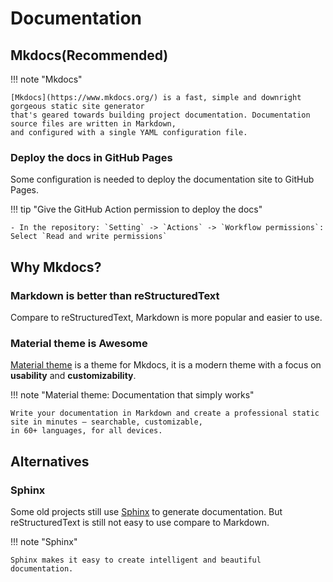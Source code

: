 # Documentation

## Mkdocs(Recommended)

!!! note "Mkdocs"

    [Mkdocs](https://www.mkdocs.org/) is a fast, simple and downright gorgeous static site generator
    that's geared towards building project documentation. Documentation source files are written in Markdown,
    and configured with a single YAML configuration file.

### Deploy the docs in GitHub Pages
Some configuration is needed to deploy the documentation site to GitHub Pages.

!!! tip "Give the GitHub Action permission to deploy the docs"

    - In the repository: `Setting` -> `Actions` -> `Workflow permissions`: Select `Read and write permissions`



## Why Mkdocs?

### Markdown is better than reStructuredText

Compare to reStructuredText, Markdown is more popular and easier to use.

### Material theme is Awesome
[Material theme](https://squidfunk.github.io/mkdocs-material/)
is a theme for Mkdocs, it is a modern theme with a focus on **usability** and **customizability**.

!!! note "Material theme: Documentation that simply works"

    Write your documentation in Markdown and create a professional static site in minutes – searchable, customizable,
    in 60+ languages, for all devices.


## Alternatives

### Sphinx
Some old projects still use [Sphinx](https://www.sphinx-doc.org/) to generate documentation.
But reStructuredText is still not easy to use compare to Markdown.

!!! note "Sphinx"

    Sphinx makes it easy to create intelligent and beautiful documentation.
